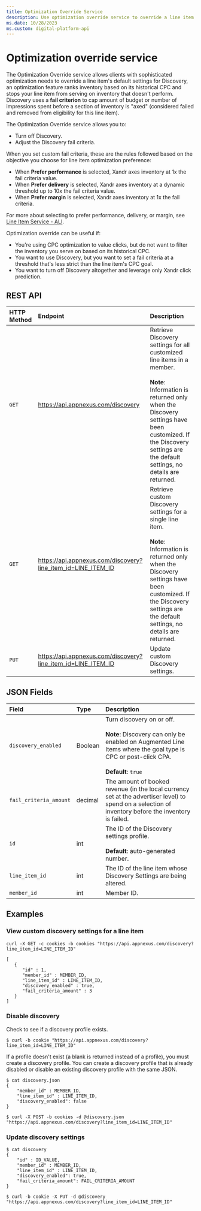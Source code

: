 ```yaml
---
title: Optimization Override Service
description: Use optimization override service to override a line item's default settings. The service allows you to turn off discovery and adjust the discovery fail criteria.
ms.date: 10/28/2023
ms.custom: digital-platform-api
---
```


# Optimization override service

The Optimization Override service allows clients with sophisticated optimization needs to override a line item's default settings for Discovery, an optimization feature ranks inventory based on its historical CPC and stops your line item from serving on inventory that doesn't perform. Discovery uses a **fail criterion** to cap amount of budget or number of impressions spent before a section of inventory is "axed" (considered failed and removed from eligibility for this line item).

The Optimization Override service allows you to:

- Turn off Discovery.
- Adjust the Discovery fail criteria.

When you set custom fail criteria, these are the rules followed based on the objective you choose for line item optimization preference:

- When **Prefer performance** is selected, Xandr axes inventory at 1x the fail criteria value.
- When **Prefer delivery** is selected, Xandr axes inventory at a dynamic threshold up to 10x the fail criteria value.
- When **Prefer margin** is selected, Xandr axes inventory at 1x the fail criteria.

For more about selecting to prefer performance, delivery, or margin, see [Line Item Service - ALI](./line-item-service---ali.md).

Optimization override can be useful if:

- You're using CPC optimization to value clicks, but do not want to filter the inventory you serve on based on its historical CPC.
- You want to use Discovery, but you want to set a fail criteria at a threshold that's less strict than the line item's CPC goal.
- You want to turn off Discovery altogether and leverage only Xandr click prediction.

## REST API

| HTTP Method | Endpoint | Description |
|:---|:---|:---|
| `GET` | https://api.appnexus.com/discovery | Retrieve Discovery settings for all customized line items in a member.<br><br>**Note**: Information is returned only when the Discovery settings have been customized. If the Discovery settings are the default settings, no details are returned. |
| `GET` | https://api.appnexus.com/discovery?line_item_id=LINE_ITEM_ID | Retrieve custom Discovery settings for a single line item. <br><br>**Note**: Information is returned only when the Discovery settings have been customized. If the Discovery settings are the default settings, no details are returned. |
| `PUT` | https://api.appnexus.com/discovery?line_item_id=LINE_ITEM_ID | Update custom Discovery settings. |

## JSON Fields

| Field | Type | Description |
|:---|:---|:---|
| `discovery_enabled` | Boolean | Turn discovery on or off. <br><br>**Note**: Discovery can only be enabled on Augmented Line Items where the goal type is CPC or post-click CPA.<br><br>**Default**: `true` |
| `fail_criteria_amount` | decimal | The amount of booked revenue (in the local currency set at the advertiser level) to spend on a selection of inventory before the inventory is failed. |
| `id` | int | The ID of the Discovery settings profile.<br><br>**Default**: auto-generated number. |
| `line_item_id` | int | The ID of the line item whose Discovery Settings are being altered. |
| `member_id` | int | Member ID. |

## Examples

### View custom discovery settings for a line item

```
curl -X GET -c cookies -b cookies "https://api.appnexus.com/discovery?line_item_id=LINE_ITEM_ID"
 
[
   {
      "id" : 1,
      "member_id" : MEMBER_ID,
      "line_item_id" : LINE_ITEM_ID,
      "discovery_enabled" : true,
      "fail_criteria_amount" : 3
   }
]
```

### Disable discovery

Check to see if a discovery profile exists.

```
$ curl -b cookie "https://api.appnexus.com/discovery?line_item_id=LINE_ITEM_ID"
```

If a profile doesn't exist (a blank is returned instead of a profile), you must create a discovery profile. You can create a discovery profile that is already disabled or disable an existing discovery profile with the same JSON.

```
$ cat discovery.json
{
    "member_id" : MEMBER_ID,
    "line_item_id" : LINE_ITEM_ID,
    "discovery_enabled": false
}

$ curl -X POST -b cookies -d @discovery.json "https://api.appnexus.com/discovery?line_item_id=LINE_ITEM_ID"
```

### Update discovery settings

```
$ cat discovery
{
    "id" : ID_VALUE,
    "member_id" : MEMBER_ID,
    "line_item_id" : LINE_ITEM_ID,
    "discovery_enabled": true,
    "fail_criteria_amount": FAIL_CRITERIA_AMOUNT
}

$ curl -b cookie -X PUT -d @discovery "https://api.appnexus.com/discovery?line_item_id=LINE_ITEM_ID"
```
